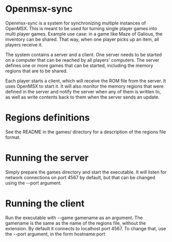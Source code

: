 # Openmsx-sync

Openmsx-sync is a system for synchronizing multiple instances of OpenMSX.  This
is meant to be used for turning single player games into multi player games.
Example use case: in a game like Maze of Galious, the inventory can be shared.
That way, when one player picks up an item, all players receive it.

The system contains a server and a client. One server needs to be started on a
computer that can be reached by all players' computers. The server defines one
or more games that can be started, including the memory regions that are to be
shared.

Each player starts a client, which will receive the ROM file from the server.
It uses OpenMSX to start it. It will also monitor the memory regions that were
defined in the server and notify the server when any of them is written to, as
well as write contents back to them when the server sends an update.

# Regions definitions

See the README in the games/ directory for a description of the regions file
format.

# Running the server

Simply prepare the games directory and start the executable. It will listen for
network connections on port 4567 by default, but that can be changed using the
--port argument.

# Running the client

Run the executable with --game gamename as an argument. The gamename is the
same as the name of the regions file, without the extension. By default it
connects to localhost port 4567. To change that, use the --port argument, in
the form hostname:port

